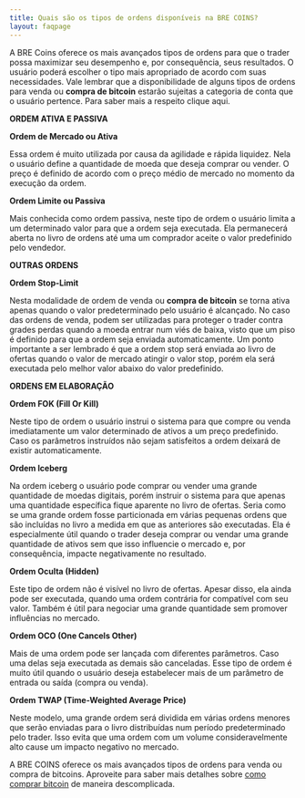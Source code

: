 ```yaml
---
title: Quais são os tipos de ordens disponíveis na BRE COINS?
layout: faqpage
---
```

A BRE Coins oferece os mais avançados tipos de ordens para que o trader possa maximizar seu desempenho e, por consequência, seus resultados. O usuário poderá escolher o tipo mais apropriado de acordo com suas necessidades. Vale lembrar que a disponibilidade de alguns tipos de ordens para venda ou **compra de bitcoin** estarão sujeitas a categoria de conta que o usuário pertence. Para saber mais a respeito clique aqui.

**ORDEM ATIVA E PASSIVA**

**Ordem de Mercado ou Ativa**

Essa ordem é muito utilizada por causa da agilidade e rápida liquidez. Nela o usuário define a quantidade de moeda que deseja comprar ou vender. O preço é definido de acordo com o preço médio de mercado no momento da execução da ordem.

**Ordem Limite ou Passiva**

Mais conhecida como ordem passiva, neste tipo de ordem o usuário limita a um determinado valor para que a ordem seja executada. Ela permanecerá aberta no livro de ordens até uma um comprador aceite o valor predefinido pelo vendedor.

**OUTRAS ORDENS**

**Ordem Stop-Limit**

Nesta modalidade de ordem de venda ou **compra de bitcoin** se torna ativa apenas quando o valor predeterminado pelo usuário é alcançado. No caso das ordens de venda, podem ser utilizadas para proteger o trader contra grades perdas quando a moeda entrar num viés de baixa, visto que um piso é definido para que a ordem seja enviada automaticamente. Um ponto importante a ser lembrado é que a ordem stop será enviada ao livro de ofertas quando o valor de mercado atingir o valor stop, porém ela será executada pelo melhor valor abaixo do valor predefinido.

**ORDENS EM ELABORAÇÃO**

**Ordem FOK (Fill Or Kill)**

Neste tipo de ordem o usuário instrui o sistema para que compre ou venda imediatamente um valor determinado de ativos a um preço predefinido. Caso os parâmetros instruídos não sejam satisfeitos a ordem deixará de existir automaticamente.

**Ordem Iceberg**

Na ordem iceberg o usuário pode comprar ou vender uma grande quantidade de moedas digitais, porém instruir o sistema para que apenas uma quantidade específica fique aparente no livro de ofertas. Seria como se uma grande ordem fosse particionada em várias pequenas ordens que são incluídas no livro a medida em que as anteriores são executadas. Ela é especialmente útil quando o trader deseja comprar ou vendar uma grande quantidade de ativos sem que isso influencie o mercado e, por consequência, impacte negativamente no resultado.

**Ordem Oculta (Hidden)**

Este tipo de ordem não é visível no livro de ofertas. Apesar disso, ela ainda pode ser executada, quando uma ordem contrária for compatível com seu valor. Também é útil para negociar uma grande quantidade sem promover influências no mercado.

**Ordem OCO (One Cancels Other)**

Mais de uma ordem pode ser lançada com diferentes parâmetros. Caso uma delas seja executada as demais são canceladas. Esse tipo de ordem é muito útil quando o usuário deseja estabelecer mais de um parâmetro de entrada ou saída (compra ou venda).

**Ordem TWAP (Time-Weighted Average Price)**

Neste modelo, uma grande ordem será dividida em várias ordens menores que serão enviadas para o livro distribuídas num período predeterminado pelo trader. Isso evita que uma ordem com um volume consideravelmente alto cause um impacto negativo no mercado.

A BRE COINS oferece os mais avançados tipos de ordens para venda ou compra de bitcoins. Aproveite para saber mais detalhes sobre [como comprar bitcoin](/faq/como-comprar-bitcoin.html) de maneira descomplicada.